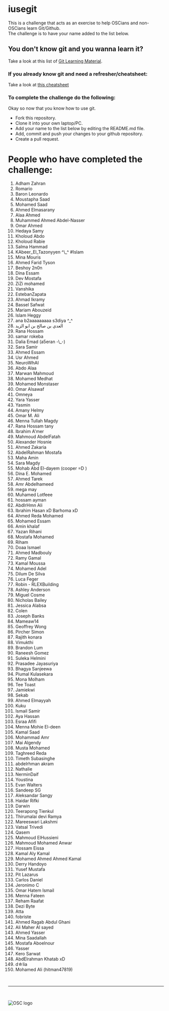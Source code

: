 # iusegit

This is a challenge that acts as an exercise to help OSCians and non-OSCians learn Git/Github.<br/>
The challenge is to have your name added to the list below.<br/>

## You don't know git and you wanna learn it?
Take a look at this list of [Git Learning Material](LearningResources.md).

### If you already know git and need a refresher/cheatsheet:
Take a look at [this cheatsheet](Cheatsheet.md)

### To complete the challenge do the following:
Okay so now that you know how to use git.
* Fork this repository.
* Clone it into your own laptop/PC.
* Add your name to the list below by editing the README.md file.
* Add, commit and push your changes to your github repository.
* Create a pull request.

# People who have completed the challenge:
<ol>
  <li>Adham Zahran</li>
  <li>Romario</li>
  <li>Baron Leonardo</li>
  <li>Moustapha Saad</li>
  <li>Mohamed Saad</li>
  <li>Ahmed Elmasarany</li>
  <li>Alaa Ahmed</li>
  <li>Muhammed Ahmed Abdel-Nasser</li>
  <li>Omar Ahmed</li>
  <li>Hedaya Samy</li>
  <li>Kholoud Abdo</li>
  <li>Kholoud Rabie</li>
  <li>Salma Hammad</li>
  <li>KAbeer_El_Tazonyyen ^\_^ #Islam</li>
  <li>Mina Mouris</li>
  <li>Ahmed Farid Tyson</li>
  <li>Beshoy 2n0n</li>
  <li>Dina Essam</li>
  <li>Dev Mostafa</li>
  <li>ZiZi mohamed</li>
  <li>Vanshika</li>
  <li>EstebanZapata</li>
  <li>Ahmad Ikramy</li>
  <li>Bassel Safwat</li>
  <li>Mariam Abouzeid</li>
  <li>Islam Heggy</li>
  <li>ana b2aaaaaaaaa s3diya ^_^</li>
  <li>العدي بن صالح بن ابو الزيد</li>
  <li>Rana Hossam</li>
  <li>samar rokeba</li>
  <li>Dalia Emad (a5eran -\_-)</li>
  <li>Sara Samir</li>
  <li>Ahmed Essam</li>
  <li>Usr Ahmed</li>
  <li>NeuroWhAI</li>
  <li>Abdo Alaa</li>
  <li>Marwan Mahmoud</li>
  <li>Mohamed Medhat</li>
  <li>Mohamed Monstaser</li>
  <li>Omar Alsawaf</li>
  <li>Omneya</li>
  <li>Yara Yasser</li>
  <li>Yasmin</li>
  <li>Amany Helmy</li>
  <li>Omar M. Ali</li>
  <li>Menna Tullah Magdy</li>
  <li>Rana Hossam tany</li>
  <li>Ibrahim A'mer</li>
  <li>Mahmoud AbdelFatah</li>
  <li>Alexander Hosnie</li>
  <li>Ahmed Zakaria</li>
  <li>AbdelRahman Mostafa</li>
  <li>Maha Amin</li>
  <li>Sara Magdy</li>
  <li>Mohab Abd El-dayem (cooper =D )</li>
  <li>Dina E. Mohamed</li>
  <li>Ahmed Tarek</li>
  <li>Amr Abdelhameed</li>
  <li>mega may</li>
  <li>Muhamed Lotfeee</li>
  <li>hossam ayman</li>
  <li>AbdlrHmn Ali</li>
  <li>Ibrahim Hasan xD Barhoma xD</li>
  <li>Ahmed Reda Mohamed</li>
  <li>Mohamed Essam</li>
  <li>Amin khalaf</li>
  <li>Yazan Rihani</li>
  <li>Mostafa Mohamed</li>
  <li>Riham </li>
  <li>Doaa Ismael </li>
  <li>Ahmed Madbouly</li>
  <li>Ramy Gamal</li>
  <li>Kamal Moussa</li>
  <li>Mohamed Adel</li>
  <li>Dilum De Silva</li>
  <li>Luca Feger</li>
  <li>Robin - RLEXBuilding</li>
  <li>Ashley Anderson</li>
  <li>Miguel Cosme</li>
  <li>Nicholas Bailey</li>
  <li>Jessica Alabsa</li>
  <li>Colen</li>
  <li>Joseph Banks</li>
  <li>Mameaw14</li>
  <li>Geoffrey Wong</li>
  <li>Pircher Simon</li>
  <li>Rajith konara</li>
  <li>Vimukthi</li>
  <li>Brandon Lum</li>
  <li>Raneesh Gomez</li>
  <li>Suleka Helmini</li>
  <li>Prasadee Jayasuriya</li>
  <li>Bhagya Sanjeewa</li>
  <li>Piumal Kulasekara</li>
  <li>Mona Molham</li>
  <li>Tee Toast</li>
  <li>Jamiekwi</li>
  <li>Sekab</li>
  <li>Ahmed Elmayyah</li>
  <li>Kuku</li>
  <li>Ismail Samir</li>
  <li>Aya Hassan</li>
  <li>Esraa Afifi</li>
  <li>Menna Mohie El-deen</li>
  <li>Kamal Saad</li>
  <li>Mohammad Amr</li>
  <li>Mai Algendy</li>
  <li>Musta Mohamed</li>
  <li>Taghreed Reda</li>
  <li>Timeth Subasinghe</li>
  <li>abdelrhman akram </li>
  <li>Nathalie</li>
  <li>NerminDaif</li>
  <li>Youstina</li>
  <li>Evan Walters</li>
  <li>Sandeep SG</li>
  <li>Aleksandar Sangy</li>
  <li>Haidar Rifki</li>
  <li>Darwin</li>
  <li>Teerapong Tienkul</li>
  <li>Thirumalai devi Ramya</li> 
  <li>Mareeswari Lakshmi</li>
  <li>Vatsal Trivedi</li>
  <li>Qasem</li>
  <li>Mahmoud ElHussieni</li>
  <li>Mahmoud Mohamed Anwar</li>
  <li>Hossam Eissa</li>
  <li>Kamal Aly Kamal</li>
  <li>Mohamed Ahmed Ahmed Kamal</li>
  <li>Derry Handoyo</li>
  <li>Yusef Mustafa</li>
  <li>Pit Lazarus</li>  
  <li>Carlos Daniel</li>
  <li>Jeronimo C</li>
  <li>Omar Hatem Ismail</li>
  <li>Menna Fateen</li>
  <li>Reham Raafat</li>
  <li>Dezi Byte</li>
  <li>Atta</li>
  <li>fobriste</li>
  <li>Ahmed Ragab Abdul Ghani</li>
  <li>Ali Maher Al sayed</li>
  <li>Ahmed Yasser</li>
  <li>Mina Saadallah</li>
  <li>Mostafa Aboelnour</li>
  <li>Yasser</li>
  <li>Kero Sarwat</li>
  <li>AbdElrahman Khatab xD</li>
    <li>d☆lia</li>
  <li>Mohamed Ali (hitman47819) </li>
</ol> 
<br><hr><br>

![OSC logo](https://avatars.githubusercontent.com/u/8175673?s=200&v=4)
